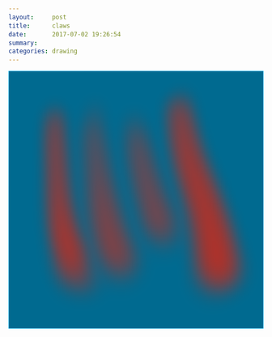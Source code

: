 ```yaml
---
layout:     post
title:      claws
date:       2017-07-02 19:26:54
summary:    
categories: drawing
---
```

![claws](/images/diary/claws.png ".")

